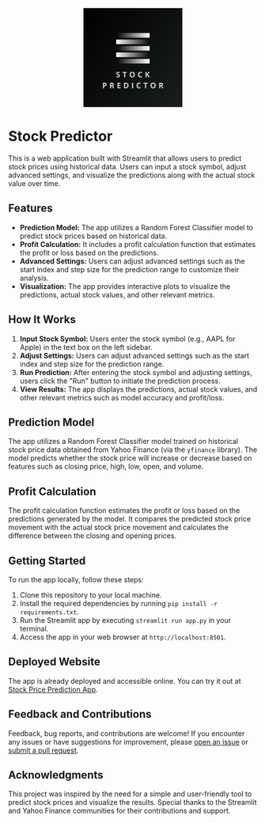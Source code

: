 <div align="center">
  <img src="logo.png" alt="Logo" width="200" height="200">
</div>

# Stock Predictor

This is a web application built with Streamlit that allows users to predict stock prices using historical data. Users can input a stock symbol, adjust advanced settings, and visualize the predictions along with the actual stock value over time.

## Features

- **Prediction Model:** The app utilizes a Random Forest Classifier model to predict stock prices based on historical data.
- **Profit Calculation:** It includes a profit calculation function that estimates the profit or loss based on the predictions.
- **Advanced Settings:** Users can adjust advanced settings such as the start index and step size for the prediction range to customize their analysis.
- **Visualization:** The app provides interactive plots to visualize the predictions, actual stock values, and other relevant metrics.

## How It Works

1. **Input Stock Symbol:** Users enter the stock symbol (e.g., AAPL for Apple) in the text box on the left sidebar.
2. **Adjust Settings:** Users can adjust advanced settings such as the start index and step size for the prediction range.
3. **Run Prediction:** After entering the stock symbol and adjusting settings, users click the "Run" button to initiate the prediction process.
4. **View Results:** The app displays the predictions, actual stock values, and other relevant metrics such as model accuracy and profit/loss.

## Prediction Model

The app utilizes a Random Forest Classifier model trained on historical stock price data obtained from Yahoo Finance (via the `yfinance` library). The model predicts whether the stock price will increase or decrease based on features such as closing price, high, low, open, and volume.

## Profit Calculation

The profit calculation function estimates the profit or loss based on the predictions generated by the model. It compares the predicted stock price movement with the actual stock price movement and calculates the difference between the closing and opening prices.

## Getting Started

To run the app locally, follow these steps:

1. Clone this repository to your local machine.
2. Install the required dependencies by running `pip install -r requirements.txt`.
3. Run the Streamlit app by executing `streamlit run app.py` in your terminal.
4. Access the app in your web browser at `http://localhost:8501`.

## Deployed Website

The app is already deployed and accessible online. You can try it out at [Stock Price Prediction App](https://stock-predictorv2.streamlit.app/#stock-predictor).

## Feedback and Contributions

Feedback, bug reports, and contributions are welcome! If you encounter any issues or have suggestions for improvement, please [open an issue](https://github.com/yourusername/stock-price-prediction-app/issues) or [submit a pull request](https://github.com/yourusername/stock-price-prediction-app/pulls).

## Acknowledgments

This project was inspired by the need for a simple and user-friendly tool to predict stock prices and visualize the results. Special thanks to the Streamlit and Yahoo Finance communities for their contributions and support.
